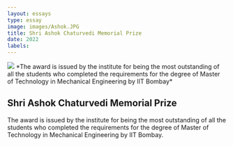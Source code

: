 ```yaml
---
layout: essays  
type: essay
image: images/Ashok.JPG
title: Shri Ashok Chaturvedi Memorial Prize 
date: 2022 
labels:
---
```


<img class="ui image" src="{{ site.baseurl }}/images/Ashok.JPG ">
*The award is issued by the institute for being the most outstanding of all the students who completed the requirements for the degree of Master of Technology in Mechanical Engineering by IIT Bombay*


## Shri Ashok Chaturvedi Memorial Prize 
The award is issued by the institute for being the most outstanding of all the students who completed the requirements for the degree of Master of Technology in Mechanical Engineering by IIT Bombay.
